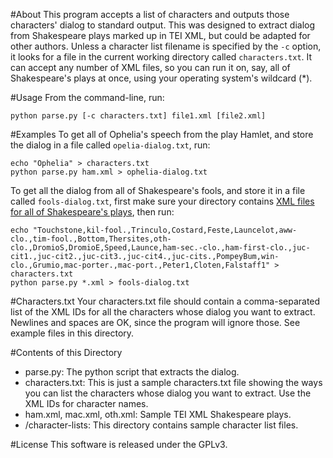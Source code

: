 #About
This program accepts a list of characters and outputs those characters' dialog to standard output. This was designed to extract dialog from Shakespeare plays marked up in TEI XML, but could be adapted for other authors. Unless a character list filename is specified by the `-c` option, it looks for a file in the current working directory called `characters.txt`. It can accept any number of XML files, so you can run it on, say, all of Shakespeare's plays at once, using your operating system's wildcard (\*). 

#Usage
From the command-line, run: 

    python parse.py [-c characters.txt] file1.xml [file2.xml] 

#Examples
To get all of Ophelia's speech from the play Hamlet, and store the dialog in a file called `opelia-dialog.txt`, run: 
    
    echo "Ophelia" > characters.txt
    python parse.py ham.xml > ophelia-dialog.txt

To get all the dialog from all of Shakespeare's fools, and store it in a file called `fools-dialog.txt`, first make sure your directory contains [XML files for all of Shakespeare's plays](http://www.monkproject.org/downloads/texts/sha.gz), then run: 

    echo "Touchstone,kil-fool.,Trinculo,Costard,Feste,Launcelot,aww-clo.,tim-fool.,Bottom,Thersites,oth-clo.,DromioS,DromioE,Speed,Launce,ham-sec.-clo.,ham-first-clo.,juc-cit1.,juc-cit2.,juc-cit3.,juc-cit4.,juc-cits.,PompeyBum,win-clo.,Grumio,mac-porter.,mac-port.,Peter1,Cloten,Falstaff1" > characters.txt
    python parse.py *.xml > fools-dialog.txt

#Characters.txt
Your characters.txt file should contain a comma-separated list of the XML IDs for all the characters whose dialog you want to extract. Newlines and spaces are OK, since the program will ignore those. See example files in this directory.  

#Contents of this Directory
 * parse.py: The python script that extracts the dialog. 
 * characters.txt: This is just a sample characters.txt file showing the ways you can list the characters whose dialog you want to extract. Use the XML IDs for character names. 
 * ham.xml, mac.xml, oth.xml: Sample TEI XML Shakespeare plays. 
 * /character-lists: This directory contains sample character list files. 
 
#License 
This software is released under the GPLv3. 
